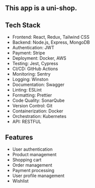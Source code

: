 ## **This app is a uni-shop.**

## Tech Stack
- Frontend: React, Redux, Tailwind CSS
- Backend: Node.js, Express, MongoDB
- Authentication: JWT
- Payment: Stripe
- Deployment: Docker, AWS
- Testing: Jest, Cypress
- CI/CD: GitHub Actions
- Monitoring: Sentry
- Logging: Winston
- Documentation: Swagger
- Linting: ESLint
- Formatting: Prettier
- Code Quality: SonarQube
- Version Control: Git
- Containerization: Docker
- Orchestration: Kubernetes
- API: RESTFUL

## Features
- User authentication
- Product management
- Shopping cart
- Order management
- Payment processing
- User profile management
- Wishlist
